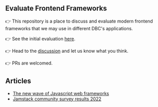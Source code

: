## Evaluate Frontend Frameworks

👉 This repository is a place to discuss and evaluate modern frontend frameworks that we may use in different DBC's applications.

👉 See the initial evaluation [here](https://dbc-tech.github.io/frontend-frameworks/).

👉 Head to the [discussion](https://github.com/dbc-tech/frontend-frameworks/discussions/1) and let us know what you think.

👉 PRs are welcomed.

## Articles

- [The new wave of Javascript web frameworks](https://frontendmastery.com/posts/the-new-wave-of-javascript-web-frameworks/)
- [Jamstack community survey results 2022](https://jamstack.org/survey/2022/)
